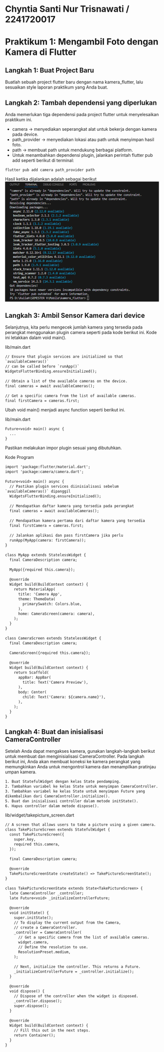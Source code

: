 # Chyntia Santi Nur Trisnawati / 2241720017

# Praktikum 1: Mengambil Foto dengan Kamera di Flutter
## Langkah 1: Buat Project Baru
Buatlah sebuah project flutter baru dengan nama kamera_flutter, lalu sesuaikan style laporan praktikum yang Anda buat.

## Langkah 2: Tambah dependensi yang diperlukan
Anda memerlukan tiga dependensi pada project flutter untuk menyelesaikan praktikum ini.
- camera → menyediakan seperangkat alat untuk bekerja dengan kamera pada device.
- path_provider → menyediakan lokasi atau path untuk menyimpan hasil foto.
- path → membuat path untuk mendukung berbagai platform.
- Untuk menambahkan dependensi plugin, jalankan perintah flutter pub add seperti berikut di terminal:

```
flutter pub add camera path_provider path
```

Hasil ketika dijalankan adalah sebagai berikut
![alt text](images/Praktikum1_1.png)

## Langkah 3: Ambil Sensor Kamera dari device
Selanjutnya, kita perlu mengecek jumlah kamera yang tersedia pada perangkat menggunakan plugin camera seperti pada kode berikut ini. Kode ini letakkan dalam void main().

lib/main.dart
```
// Ensure that plugin services are initialized so that `availableCameras()`
// can be called before `runApp()`
WidgetsFlutterBinding.ensureInitialized();

// Obtain a list of the available cameras on the device.
final cameras = await availableCameras();

// Get a specific camera from the list of available cameras.
final firstCamera = cameras.first;
```

Ubah void main() menjadi async function seperti berikut ini.

lib/main.dart
```
Future<void> main() async {
  ...
}
```

Pastikan melakukan impor plugin sesuai yang dibutuhkan.

Kode Program
```
import 'package:flutter/material.dart';
import 'package:camera/camera.dart';

Future<void> main() async {
  // Pastikan plugin services diinisialisasi sebelum `availableCameras()` dipanggil
  WidgetsFlutterBinding.ensureInitialized();

  // Mendapatkan daftar kamera yang tersedia pada perangkat
  final cameras = await availableCameras();

  // Mendapatkan kamera pertama dari daftar kamera yang tersedia
  final firstCamera = cameras.first;

  // Jalankan aplikasi dan pass firstCamera jika perlu
  runApp(MyApp(camera: firstCamera));
}

class MyApp extends StatelessWidget {
  final CameraDescription camera;

  MyApp({required this.camera});

  @override
  Widget build(BuildContext context) {
    return MaterialApp(
      title: 'Camera App',
      theme: ThemeData(
        primarySwatch: Colors.blue,
      ),
      home: CameraScreen(camera: camera),
    );
  }
}

class CameraScreen extends StatelessWidget {
  final CameraDescription camera;

  CameraScreen({required this.camera});

  @override
  Widget build(BuildContext context) {
    return Scaffold(
      appBar: AppBar(
        title: Text('Camera Preview'),
      ),
      body: Center(
        child: Text('Camera: ${camera.name}'),
      ),
    );
  }
}
```

## Langkah 4: Buat dan inisialisasi CameraController

Setelah Anda dapat mengakses kamera, gunakan langkah-langkah berikut untuk membuat dan menginisialisasi CameraController. Pada langkah berikut ini, Anda akan membuat koneksi ke kamera perangkat yang memungkinkan Anda untuk mengontrol kamera dan menampilkan pratinjau umpan kamera.

    1. Buat StatefulWidget dengan kelas State pendamping.
    2. Tambahkan variabel ke kelas State untuk menyimpan CameraController.
    3. Tambahkan variabel ke kelas State untuk menyimpan Future yang dikembalikan dari CameraController.initialize().
    5. Buat dan inisialisasi controller dalam metode initState().
    6. Hapus controller dalam metode dispose().

lib/widget/takepicture_screen.dart

```
// A screen that allows users to take a picture using a given camera.
class TakePictureScreen extends StatefulWidget {
  const TakePictureScreen({
    super.key,
    required this.camera,
  });

  final CameraDescription camera;

  @override
  TakePictureScreenState createState() => TakePictureScreenState();
}

class TakePictureScreenState extends State<TakePictureScreen> {
  late CameraController _controller;
  late Future<void> _initializeControllerFuture;

  @override
  void initState() {
    super.initState();
    // To display the current output from the Camera,
    // create a CameraController.
    _controller = CameraController(
      // Get a specific camera from the list of available cameras.
      widget.camera,
      // Define the resolution to use.
      ResolutionPreset.medium,
    );

    // Next, initialize the controller. This returns a Future.
    _initializeControllerFuture = _controller.initialize();
  }

  @override
  void dispose() {
    // Dispose of the controller when the widget is disposed.
    _controller.dispose();
    super.dispose();
  }

  @override
  Widget build(BuildContext context) {
    // Fill this out in the next steps.
    return Container();
  }
}
```

